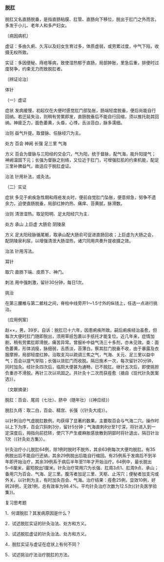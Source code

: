 ### 脱肛

脱肛又名直肠脱垂，是指直肠粘膜、肛管、直肠向下移位，脱出于肛门之外而言。多发于小儿、老年人和多产妇女。

〔病因病机〕

虚证：多由久痢、久泻以及妇女生育过多，体质虚弱，或劳累过度，中气下陷，收摄无权所致。

实证：多因便秘、痔疮等病，致使湿热郁于直肠，局部肿胀，里急后重，排便时过度努争，约束无力而致脱肛者。

〔辨证论治〕

体针

（一）虚证

症状  发病缓慢，初起仅在大便时感觉肛门部坠胀，肠端轻度脱垂，便后尚能自行回纳。若迁延失治，则稍有劳累即发，直肠脱垂后不能自行回缩，须以推托助其回纳。神疲乏力，面色萎黄，头昏，心悸，舌淡苔白，脉多濡细。

治则  益气升提。取督脉、任脉经穴为主。

处方  百会  神阙  长强  足三里  气海

方义  百会为督脉与三阳经的交会穴，气为阳，统于督脉，配气海，能升阳提气；神阙温固下元；长强为督脉之别络，又位近于肛门，可增强肛肌的约束机能，配足三里补脾益气，故适应于脱肛虚证。

治法  针用补法，或灸法。

（二）实证

症状  多见于痢疾急性期和痔疮发炎时，便前自觉肛门坠胀，便意频急，努争不遗余力，迫使直肠脱垂，局部红肿灼热、痛痒、苔黄腻，脉滑数。

治则  清泄湿热。取足阳明、足太阳经穴为主．

处方  承山  上巨虚  大肠俞  阴陵泉

方义  足太阳经脉循尾骶，取承山配大肠俞可促进直肠回收；上巨虚为大肠之会，配阴陵泉利尿，以增强清泄大肠湿热，诸穴同用共奏升提收摄之效。

治法  针用泻法。

耳针

取穴  直肠下端、皮质下、神门。

刺法  用中强刺激，留针30分钟，每日1次。

挑治

在第三腰椎与第二骶柱之间，脊柱中线旁开1～1.5寸外的纵钱上，任选一点进行挑治。

〔应用例案〕

赵××，男，39岁。自诉：脱肛巳十六年，因患痢疾所致。嗣后痢疾经治虽愈，但每次大便时肛门随即脱出，须用草纸包裹以手纸托才能复位。近几年来，症情加剧，稍有劳累肛即滑脱，痛苦异常。曾服补中益气汤三十多剂，亦未见效。查：面色萎黄，形体消瘦，脉细弱，舌质淡，苔薄白。察其肛门脱垂不收，由于暴露及衣服摩擦，局部轻度红肿。治取支沟以疏调三焦之气，气海、关元、足三里以益中气；百会以提气举陷；长强以敛肛门而收脱。隔日施术一次，每次留针20分钟，同时加灸。经针灸四次后，临厕大便甚为通畅，已不脱肛。继针五次后，即使挑担负重亦不滑脱。再针三次以巩固之。共针灸十二次而获痊愈（摘自《现代针灸医案选》）。

〔文献摘录〕

脱肛：百会、尾闾（七壮）、脐中（随年壮）（《神应经》）

脱肛久痔：取二白，百会、精宫、长强（《针灸大成》）。

以针刺治疗气虚脱肛数例，均获得了显著的数果。主要取百会与气海二穴。操作时以上下为序，百会穴斜刺3分，留针5分钟；气海直刺8分至1寸深，将针进入到一定深度后，拇指向前捻转，使穴下产生痠麻胀感放散到阴部时将针退出，隔日针治1次（《针灸处方集》）。

针灸治疗小儿脱肛64例，除1例时脱时不脱外，其余63例每次大便均脱肛。有35例脱出后不能自行还纳，其余29例脱出后能自行缩回。有25例系于发病后不到半年即开始治疗，其余39例系于病后半年至11年才开始治疗。64例中，最长脱出5~6厘米，最短脱出1厘米。针灸治疗常用穴为长强、肛周3点1、肛周9点、承山；备用穴为百会、气海、足三里。腹泻者加足三里、天枢、止泻穴；便秘者加支沟或外关。以针刺为主，有时加灸百会、气海。治疗结果：痊愈25例，显效10例，好转28例，无效1例，总有效率为98.4%。平均针灸治疗次数为12.5次(《针灸医学验集》)。

复习思考题

1．何谓脱肛？其发病原因是什么？

2．试述脱肛实证的针灸治法、处方和方义。

3．试述脱肛虚证的针灸治法、处方和方义。

4．脱肛实证与虚证在症状上有何不同？

5．试述挑治疗法治疗脱肛的方法。
